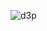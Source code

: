 
![d3p](https://user-images.githubusercontent.com/6087486/51623212-7dc1e700-1f38-11e9-86ac-a4041dae99b3.png)
